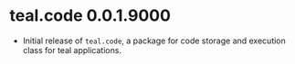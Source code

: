 # teal.code 0.0.1.9000

* Initial release of `teal.code`, a package for code storage and execution class for teal applications.

